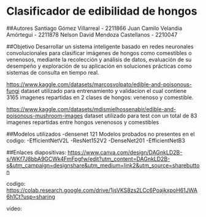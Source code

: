 # Clasificador de edibilidad de hongos

##Autores
Santiago Gómez Villarreal - 2211866
Juan Camilo Velandia Amórtegui - 2211878
Nelson David Mendoza Castellanos - 2210047

##Objetivo
Desarrollar un sistema inteligente basado en redes neuronales convolucionales para clasificar imágenes de hongos como comestibles o venenosos, mediante la recolección y análisis de datos, evaluación de su desempeño y exploración de su aplicación en soluciones prácticas como sistemas de consulta en tiempo real.

https://www.kaggle.com/datasets/marcosvolpato/edible-and-poisonous-fungi
dataset utilizado para entrenamiento y validacion el cual contiene 3165 imagenes repartidas en 2 clases de hongos: venenoso y comestible.

https://www.kaggle.com/datasets/mdismielhossenabir/edible-and-poisonous-mushroom-images
dataset utilizado para test con un total de 83 imagenes repartidas entre hongos venenosos y comestibles

##Modelos utilizados
-densenet 121 
Modelos probados no presentes en el codigo:
-EfficientNetV2L
-ResNet152V2
-DenseNet201
-EfficientNetB3

##Enlaces
diapositivas:
https://www.canva.com/design/DAGnkLD2B-s/WKf7J8bbA9GCWk4FmFpgfw/edit?utm_content=DAGnkLD2B-s&utm_campaign=designshare&utm_medium=link2&utm_source=sharebutton

codigo:
https://colab.research.google.com/drive/1jsVKS8zs2LCc6PoajkxpoH61JWA6h1Ct?usp=sharing

video:
